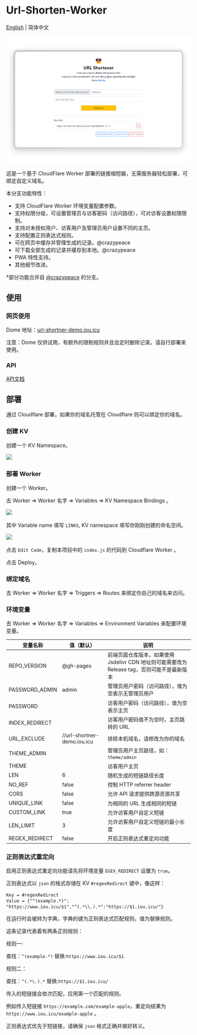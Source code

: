 # Url-Shorten-Worker

[English](../README.md) | 简体中文

![Demo](Demo.png)

这是一个基于 CloudFlare Worker 部署的链接缩短器，无需服务器轻松部署，可绑定自定义域名。

本分支功能特性：

- 支持 CloudFlare Worker 环境变量配置参数。
- 支持权限分级，可设置管理员与访客密码（访问路径），可对访客设置权限限制。
- 支持对未授权用户、访客用户及管理员用户设置不同的主页。
- 支持配置正则表达式规则。
- 可在网页中缓存并管理生成的记录。@crazypeace
- 可下载全部生成的记录并缓存到本地。@crazypeace
- PWA 特性支持。
- 其他细节改进。

*部分功能合并自 [@crazypeace](https://github.com/crazypeace/Url-Shorten-Worker) 的分支。

## 使用

### 网页使用

Dome 地址：[url-shortner-demo.iou.icu](https://url-shortner-demo.iou.icu/)

注意：Dome 仅供试用，有额外的限制规则并且会定时删除记录。请自行部署来使用。

### API

[API文档](API_zh-hans.md)

## 部署

通过 Cloudflare 部署，如果你的域名托管在 Cloudflare 则可以绑定你的域名。

### 创建 KV

创建一个 KV Namespace。

<img src="https://cdn.jsdelivr.net/npm/imst@0.0.4/20201205232805.png">

### 部署 Worker

创建一个 Worker。

去 Worker => Worker 名字 => Variables => KV Namespace Bindings 。

<img src="https://cdn.jsdelivr.net/npm/imst@0.0.4/20201205232536.png">

其中 Variable name 填写 `LINKS`,  KV namespace 填写你刚刚创建的命名空间。

<img src="https://cdn.jsdelivr.net/npm/imst@0.0.4/20201205232704.png">

点击 `Edit Code`，复制本项目中的 `index.js` 的代码到 Cloudflare Worker 。

点击 Deploy。

### 绑定域名

去 Worker => Worker 名字 => Triggers => Routes 来绑定你自己的域名来访问。

### 环境变量

去 Worker => Worker 名字 => Variables => Environment Variables 来配置环境变量。

| 变量名称       | 值（默认）                | 说明                                                         |
| -------------- | ------------------------- | ------------------------------------------------------------ |
| REPO_VERSION   | @gh-pages                 | 前端页面仓库版本，如果使用 Jsdelivr CDN 地址则可能需要改为 Release tag，否则可能不是最新版本 |
| PASSWORD_ADMIN | admin                     | 管理员用户密码（访问路径），值为空表示无管理员用户           |
| PASSWORD       |                           | 访客用户密码（访问路径），值为空表示主页                     |
| INDEX_REDIRECT |                           | 访客用户密码值不为空时，主页跳转的 URL                       |
| URL_EXCLUDE    | //url-shortner-demo.iou.icu | 排除本机域名，请修改为你的域名                               |
| THEME_ADMIN    |                           | 管理员用户主页路径，如：`theme/admin`                        |
| THEME          |                           | 访客用户主页                                                 |
| LEN            | 6                          | 随机生成的短链路径长度                                       |
| NO_REF         | false                     | 控制 HTTP referrer header                                    |
| CORS           | false                     | 允许 API 请求提供跨源资源共享                                |
| UNIQUE_LINK    | false                     | 为相同的 URL 生成相同的短链                                  |
| CUSTOM_LINK    | true                      | 允许访客用户自定义短链                                       |
| LEN_LIMIT      | 3                         | 允许访客用户自定义短链的最小长度                             |
| REGEX_REDIRECT | false                     | 开启正则表达式重定向功能                                     |

### 正则表达式重定向

启用正则表达式重定向功能请先将环境变量 `EGEX_REDIRECT` 设置为 `true`。

正则表达式以 `json` 的格式存储在 KV `#regexRedirect` 键中，像这样：

```
Key = #regexRedirect
Value = {"^(example.*)": "https://www.iou.icu/$1","^(.*\\.).*":"https://$1.iou.icu/"}
```
在运行时会被转为字典，字典的键为正则表达式匹配规则，值为替换规则。

这条记录代表着有两条正则规则：

规则一:

查找：`^(example.*)`
替换:`https://www.iou.icu/$1`

规则二：

查找：`^(.*\.).*`
替换:`https://$1.iou.icu/`

传入的短链接会依次匹配，应用第一个匹配的规则。

例如传入短链接 `https://example.com/example-apple`，重定向结果为 `https://www.iou.icu/example-apple` 。

正则表达式优先于短链接，请确保 `json` 格式正确并做好转义。
